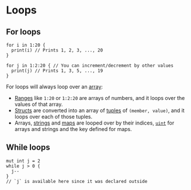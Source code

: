 # Loops

## For loops

```
for i in 1:20 {
  print(i) // Prints 1, 2, 3, ..., 20
}

for j in 1:2:20 { // You can increment/decrement by other values
  print(j) // Prints 1, 3, 5, ..., 19
}
```

For loops will always loop over an [array](./variables.md#arrays):

- [Ranges](./variables.md#ranges) like `1:20` or `1:2:20` are arrays of numbers, and it loops over the values of that array.
- [Structs](./variables.md#structs) are converted into an array of [tuples](./variables.md#tuples) of `(member, value)`, and it loops over each of those tuples.
- Arrays, [strings](./variables.md#strings) and [maps](./variables.md#maps) are looped over by their indices, [`uint`](./variables.md#int-and-bigint) for arrays and strings and the key defined for maps.

## While loops

```
mut int j = 2
while j > 0 {
  j--
}
// `j` is available here since it was declared outside
```
